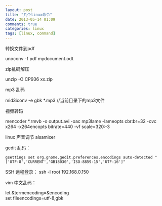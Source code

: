```yaml
---
layout: post
title: "几个linux命令"
date: 2013-05-14 01:09
comments: true
categories: linux
tags: [linux, command]
---
```


转换文件到pdf 

unoconv -f pdf mydocument.odt

zip乱码解压 

unzip -O CP936 xx.zip

mp3 乱码 

mid3iconv -e gbk \*.mp3 //当前目录下的mp3文件

视频转码 

mencoder \*.rmvb -o output.avi -oac mp3lame -lameopts cbr:br=32
-ovc x264 -x264encopts bitrate=440 -vf scale=320:-3

linux 声音调节  alsamixer

gedit 乱码：

    gsettings set org.gnome.gedit.preferences.encodings auto-detected "['UTF-8','CURRENT','GB18030','ISO-8859-15','UTF-16']"

SSH 远程登录：   ssh -l root 192.168.0.150

vim 中文乱码：

let &termencoding=&encoding\
set fileencodings=utf-8,gbk

